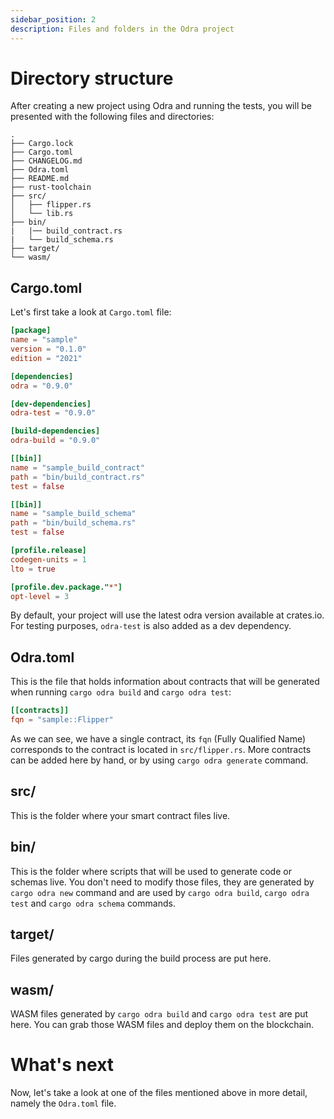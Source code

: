 ```yaml
---
sidebar_position: 2
description: Files and folders in the Odra project
---
```


# Directory structure

After creating a new project using Odra and running the tests, you will be presented with the
following files and directories:

```
.
├── Cargo.lock
├── Cargo.toml
├── CHANGELOG.md
├── Odra.toml
├── README.md
├── rust-toolchain
├── src/
│   ├── flipper.rs
│   └── lib.rs
├── bin/
|   |── build_contract.rs
|   └── build_schema.rs
├── target/
└── wasm/
```

## Cargo.toml
Let's first take a look at `Cargo.toml` file:

```toml
[package]
name = "sample"
version = "0.1.0"
edition = "2021"

[dependencies]
odra = "0.9.0"

[dev-dependencies]
odra-test = "0.9.0"

[build-dependencies]
odra-build = "0.9.0"

[[bin]]
name = "sample_build_contract"
path = "bin/build_contract.rs"
test = false

[[bin]]
name = "sample_build_schema"
path = "bin/build_schema.rs"
test = false

[profile.release]
codegen-units = 1
lto = true

[profile.dev.package."*"]
opt-level = 3
```

By default, your project will use the latest odra version available at crates.io. For testing purposes, `odra-test` is also 
added as a dev dependency.

## Odra.toml
This is the file that holds information about contracts that will be generated when running `cargo odra build` and
`cargo odra test`:

```toml
[[contracts]]
fqn = "sample::Flipper"
```

As we can see, we have a single contract, its `fqn` (Fully Qualified Name) corresponds to
the contract is located in `src/flipper.rs`.
More contracts can be added here by hand, or by using `cargo odra generate` command.

## src/
This is the folder where your smart contract files live.

## bin/
This is the folder where scripts that will be used to generate code or schemas live.
You don't need to modify those files, they are generated by `cargo odra new` command and 
are used by `cargo odra build`, `cargo odra test` and `cargo odra schema` commands.

## target/
Files generated by cargo during the build process are put here.

## wasm/
WASM files generated by `cargo odra build` and `cargo odra test` are put here. You can grab those WASM files
and deploy them on the blockchain.

# What's next
Now, let's take a look at one of the files mentioned above in more detail,
namely the `Odra.toml` file.
